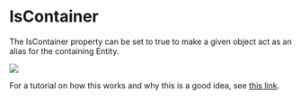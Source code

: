 # IsContainer

The IsContainer property can be set to true to make a given object act as an alias for the containing Entity.

![](../../.gitbook/assets/2019-01-img\_5c2f6fe5c00d0.png)

For a tutorial on how this works and why this is a good idea, see [this link](../entities/glue-tutorials-inheriting-from-flatredball-types.md).
